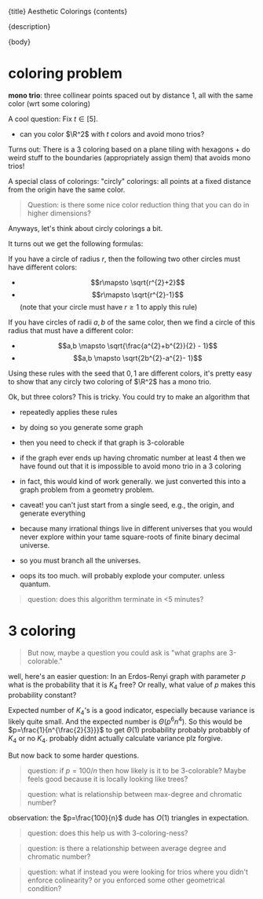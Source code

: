 {title}
Aesthetic Colorings
{contents}

{description}

{body}

# coloring problem 

**mono trio**: three collinear points spaced out by distance 1,
all with the same color (wrt some coloring)

A cool question: 
Fix $t\in [5]$.
- can you color $\R^2$ with $t$ colors and avoid mono trios?

Turns out:
There is a $3$ coloring based on a plane tiling with hexagons + do
weird stuff to the boundaries (appropriately assign them) that
avoids mono trios!

A special class of colorings: 
"circly" colorings: all points at a fixed distance from the
origin have the same color.

> Question: is there some nice color reduction thing that you can do in higher dimensions?

Anyways, let's think about circly colorings a bit.

It turns out we get the following formulas:

If you have a circle of radius $r$, then the following two other
circles must have different colors:
- $$r\mapsto \sqrt{r^{2}+2}$$
- $$r\mapsto \sqrt{r^{2}-1}$$    (note that your circle must have
    $r\ge 1$ to apply this rule)

If you have circles of radii $a,b$ of the same color, then we
find a circle of this radius that must have a different color:
- $$a,b \mapsto \sqrt{\frac{a^{2}+b^{2}}{2} - 1}$$
- $$a,b \mapsto \sqrt{2b^{2}-a^{2}- 1}$$

Using these rules with the seed that $0,1$ are different colors,
it's pretty easy to show that any circly two coloring of $\R^2$
has a mono trio.

Ok, but three colors? 
This is tricky.
You could try to make an algorithm that 
- repeatedly applies these rules 
- by doing so you generate some graph
- then you need to check if that graph is $3$-colorable
- if the graph ever ends up having chromatic number at least $4$
    then we have found out that it is impossible to avoid mono
    trio in a $3$ coloring
- in fact, this would kind of work generally. we just converted
    this into a graph problem from a geometry problem.

- caveat! you can't just start from a single seed, e.g., the
    origin, and generate everything
- because many irrational things live in different universes that
    you would never explore within your tame square-roots of
    finite binary decimal universe.

- so you must branch all the universes.
- oops its too much. will probably explode your computer.  unless
    quantum.

> question: does this algorithm terminate in <5 minutes?

# 3 coloring

> But now, maybe a question you could ask is "what graphs are 3-colorable."

well, here's an easier question:
In an Erdos-Renyi graph with parameter $p$ what is the
probability that it is $K_4$ free?
Or really, what value of $p$ makes this probability constant? 

Expected number of $K_4$'s is a good indicator, especially because variance
is likely quite small.
And the expected number is $\Theta(p^{6} n^{4})$. So this would
be $p=\frac{1}{n^{\frac{2}{3}}}$ to get $\Theta(1)$ probability
probably probabbly of  $K_4$ or no $K_4$. probably didnt actually
calculate variance plz forgive.

But now back to some harder questions. 

> question: if $p=100/n$ then how likely is it to be $3$-colorable?
Maybe feels good because it is locally looking like trees?


> question: what is relationship between max-degree and chromatic number?

observation: the $p=\frac{100}{n}$ dude has $O(1)$ triangles in
expectation. 

> question: does this help us with $3$-coloring-ness?

> question: is there a relationship between average degree and chromatic number?

> question: what if instead you were looking for trios where you
> didn't enforce colinearity? or you enforced some other
> geometrical condition?

